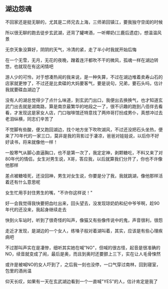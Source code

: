 ## 湖边怨魂 ##

不回家还是挺无聊的，尤其是二师兄去上海，三师弟回镇江，要我独守空闺的时候

 

所以很无聊的跑去徒步玄武湖，还背了罐啤酒，一听椰奶(三鹿后遗症)，想温温风景

 

无奈天象没算好，阴阴的天气，冷清的紧，走了半小时我就开始后悔

 

在一个无雪，无月，无花的夜晚，蹭着连汗都吹不干的微风，孤魂一样在湖边转悠，也就现在有这闲情吧

 

游人少的可怜，对于想凑热闹的我来说，是一种失算，不过在湖边堆着卖寿山石的店家就更惨了，不过还是比卖碟的大妈要客气，要是说句，兄弟，要石头吗，估计我就要碟血湖边了

 

没有人的湖总觉得少了点什么味道，到玄武门出口，我便出去换换气，也才知道玄武门出去就是湖南路，算是南京最繁华的地段之一了，很不识趣的跑到八佰伴去看看，才发现这是家女人店，门口咖啡馆还特意找了两帅哥打扮成男仆，真想冲过去老泪纵横，同志们辛苦了

 

不觉脚有些酸，便又跑回湖边，找个地方坐下吹吹湖风，不过还没把石头坐热，便来了70年代的一家三口，莫非是我的背影过于凄凉，爸爸对娃娃说，以后你不好好读书，将来就像他一样！

 

一股寒气从脚心直逼胸口，也不是第一次了，我定定神，剥颗糖吃，不料又来了对80年代的情侣，女生对男生说，X哥，答应我，以后就算我们分开了，你也不许像他那样

 

差点被糖噎死，还没回神，男生对女生说，你要是分了我，我就跳湖，像他那样活着还有什么意思呢

 

女生忙用手封住男生的嘴，"不许你这样说！"

 

好一会我觉得我快要把血吐出来，回头望去，没发现琼奶奶和纪中爷爷啊，趁90年代的还没来，我起身继续走去

 

快到火车站时，听到了很奇怪的叫声，像猫又有些像传说中的鬼，声音很利，很怨

 

走近才发现，是湖边的一个女人，练嗓子般对着湖叫着，其实，应该是有些心理疾病吧

 

不过那叫声实在是凄惨，细听其实她在喊"NO"，但喊的很古怪，起音是很准确的NO，续音就变成了闹，最后是奥，而且到奥时还要颤上三下，实在让人毛骨悚然

 

或许是被喊NO的女人吓到了，之后我一刻也没停，一口气穿过南林，回到寝室，包里的酒尚温

 

仰天长叹，如果有一天在玄武湖边看到一个一直喊"YES"的人，估计肯定是我了